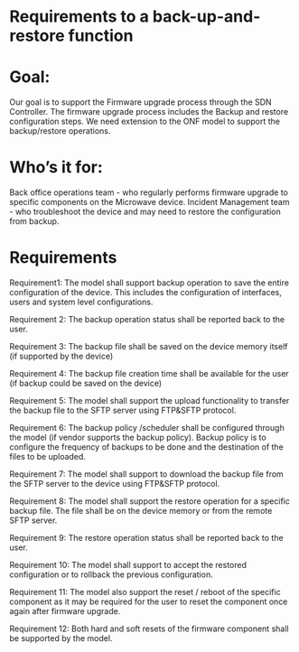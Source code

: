 # Requirements to a back-up-and-restore function

# Goal:

Our goal is to support the Firmware upgrade process through the SDN Controller. The firmware upgrade process includes the Backup and restore configuration steps. We need extension to the ONF model to support the backup/restore operations. 


# Who’s it for: 

Back office operations team  - who regularly performs firmware upgrade to specific components on the Microwave device. 
Incident Management team - who troubleshoot the device and may need to restore the configuration from backup. 


# Requirements

Requirement1: The model shall support backup operation to save the entire configuration of the device. This includes the configuration of interfaces, users and system level configurations. 

Requirement 2: The backup operation status shall be reported back to the user.

Requirement 3: The backup file shall be saved on the device memory itself (if supported by the device)

Requirement 4: The backup file creation time shall be available for the user (if backup could be saved on the device)

Requirement 5: The model shall support the upload functionality to transfer the backup file to the SFTP server using FTP&SFTP protocol. 

Requirement 6: The backup policy /scheduler shall be configured through the model (if vendor supports the backup policy). Backup policy is to configure the frequency of backups to be done and the destination of the files to be uploaded. 

Requirement 7: The model shall support to download the backup file from the SFTP server to the device using FTP&SFTP protocol. 

Requirement 8: The model shall support the restore operation for a specific backup file. The file shall be on the device memory or from the remote SFTP server. 

Requirement 9: The restore operation status shall be reported back to the user.

Requirement 10: The model shall support to accept the restored configuration or to rollback the previous configuration. 

Requirement 11: The model also support the reset / reboot of the specific component as it may be required for the user to reset the component once again after firmware upgrade.

Requirement 12: Both hard and soft resets of the firmware component shall be supported by the model.
